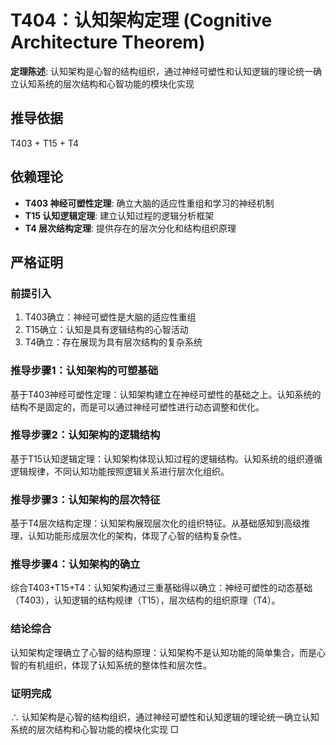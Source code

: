 # T404：认知架构定理 (Cognitive Architecture Theorem)

**定理陈述**: 认知架构是心智的结构组织，通过神经可塑性和认知逻辑的理论统一确立认知系统的层次结构和心智功能的模块化实现

## 推导依据
T403 + T15 + T4

## 依赖理论
- **T403 神经可塑性定理**: 确立大脑的适应性重组和学习的神经机制
- **T15 认知逻辑定理**: 建立认知过程的逻辑分析框架
- **T4 层次结构定理**: 提供存在的层次分化和结构组织原理

## 严格证明

### 前提引入
1. T403确立：神经可塑性是大脑的适应性重组
2. T15确立：认知是具有逻辑结构的心智活动
3. T4确立：存在展现为具有层次结构的复杂系统

### 推导步骤1：认知架构的可塑基础
基于T403神经可塑性定理：认知架构建立在神经可塑性的基础之上。认知系统的结构不是固定的，而是可以通过神经可塑性进行动态调整和优化。

### 推导步骤2：认知架构的逻辑结构
基于T15认知逻辑定理：认知架构体现认知过程的逻辑结构。认知系统的组织遵循逻辑规律，不同认知功能按照逻辑关系进行层次化组织。

### 推导步骤3：认知架构的层次特征
基于T4层次结构定理：认知架构展现层次化的组织特征。从基础感知到高级推理，认知功能形成层次化的架构，体现了心智的结构复杂性。

### 推导步骤4：认知架构的确立
综合T403+T15+T4：认知架构通过三重基础得以确立：神经可塑性的动态基础（T403），认知逻辑的结构规律（T15），层次结构的组织原理（T4）。

### 结论综合
认知架构定理确立了心智的结构原理：认知架构不是认知功能的简单集合，而是心智的有机组织，体现了认知系统的整体性和层次性。

### 证明完成
∴ 认知架构是心智的结构组织，通过神经可塑性和认知逻辑的理论统一确立认知系统的层次结构和心智功能的模块化实现 □